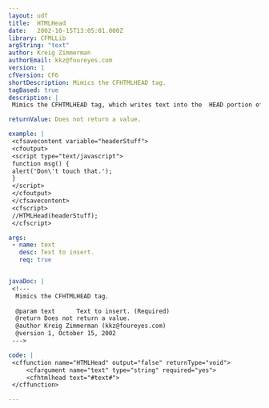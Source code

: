 ```yaml
---
layout: udf
title:  HTMLHead
date:   2002-10-15T13:05:01.000Z
library: CFMLLib
argString: "text"
author: Kreig Zimmerman
authorEmail: kkz@foureyes.com
version: 1
cfVersion: CF6
shortDescription: Mimics the CFHTMLHEAD tag.
tagBased: true
description: |
 Mimics the CFHTMLHEAD tag, which writes text into the  HEAD portion of the page.

returnValue: Does not return a value.

example: |
 <cfsavecontent variable="headerStuff">
 <cfoutput>
 <script type="text/javascript">
 function msg() { 
 alert('Don\'t touch that.');
 }
 </script>
 </cfoutput>
 </cfsavecontent>
 <cfscript>
 //HTMLHead(headerStuff);
 </cfscript>

args:
 - name: text
   desc: Text to insert.
   req: true


javaDoc: |
 <!---
  Mimics the CFHTMLHEAD tag.
  
  @param text      Text to insert. (Required)
  @return Does not return a value. 
  @author Kreig Zimmerman (kkz@foureyes.com) 
  @version 1, October 15, 2002 
 --->

code: |
 <cffunction name="HTMLHead" output="false" returnType="void">
     <cfargument name="text" type="string" required="yes">
     <cfhtmlhead text="#text#">
 </cffunction>

---
```


